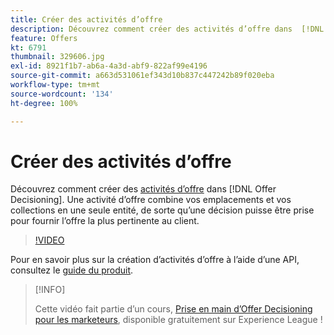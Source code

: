 ```yaml
---
title: Créer des activités d’offre
description: Découvrez comment créer des activités d’offre dans  [!DNL Offer Decisioning]. Une activité d’offre combine vos emplacements et vos collections en une seule entité, de sorte qu’une décision puisse être prise pour fournir l’offre la plus pertinente au client.
feature: Offers
kt: 6791
thumbnail: 329606.jpg
exl-id: 8921f1b7-ab6a-4a3d-abf9-822af99e4196
source-git-commit: a663d531061ef343d10b837c447242b89f020eba
workflow-type: tm+mt
source-wordcount: '134'
ht-degree: 100%

---
```


# Créer des activités d’offre

Découvrez comment créer des [activités d’offre](https://experienceleague.adobe.com/docs/journey-optimizer/using/offer-decisioniong/create-manage-activities/create-offer-activities.html?lang=fr) dans [!DNL Offer Decisioning]. Une activité d’offre combine vos emplacements et vos collections en une seule entité, de sorte qu’une décision puisse être prise pour fournir l’offre la plus pertinente au client.

>[!VIDEO](https://video.tv.adobe.com/v/329606?quality=12&learn=on)

Pour en savoir plus sur la création d’activités d’offre à lʼaide dʼune API, consultez le [guide du produit](https://experienceleague.adobe.com/docs/journey-optimizer/using/offer-decisioniong/api-reference/activities-api/create.html?lang=fr).

>[!INFO]
>
> Cette vidéo fait partie d’un cours, [Prise en main d’Offer Decisioning pour les marketeurs](https://experienceleague.adobe.com/?recommended=ExperiencePlatform-U-1-2020.1.offerdecisioning), disponible gratuitement sur Experience League !
